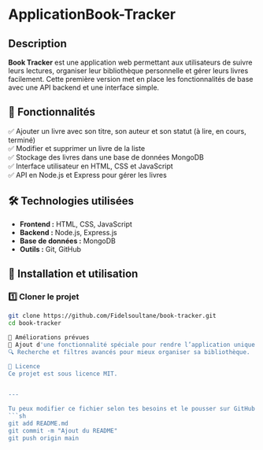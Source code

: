 # ApplicationBook-Tracker

## Description  
**Book Tracker** est une application web permettant aux utilisateurs de suivre leurs lectures, organiser leur bibliothèque personnelle et gérer leurs livres facilement. Cette première version met en place les fonctionnalités de base avec une API backend et une interface simple.

## 🎯 Fonctionnalités  
✅ Ajouter un livre avec son titre, son auteur et son statut (à lire, en cours, terminé)  
✅ Modifier et supprimer un livre de la liste  
✅ Stockage des livres dans une base de données MongoDB  
✅ Interface utilisateur en HTML, CSS et JavaScript  
✅ API en Node.js et Express pour gérer les livres  

## 🛠️ Technologies utilisées  
- **Frontend :** HTML, CSS, JavaScript  
- **Backend :** Node.js, Express.js  
- **Base de données :** MongoDB  
- **Outils :** Git, GitHub  

## 🚀 Installation et utilisation  
### 1️⃣ Cloner le projet  
```sh
git clone https://github.com/Fidelsoultane/book-tracker.git
cd book-tracker

📌 Améliorations prévues
🚀 Ajout d'une fonctionnalité spéciale pour rendre l’application unique.
🔍 Recherche et filtres avancés pour mieux organiser sa bibliothèque.

📄 Licence
Ce projet est sous licence MIT.


---  

Tu peux modifier ce fichier selon tes besoins et le pousser sur GitHub avec :  
```sh
git add README.md
git commit -m "Ajout du README"
git push origin main
